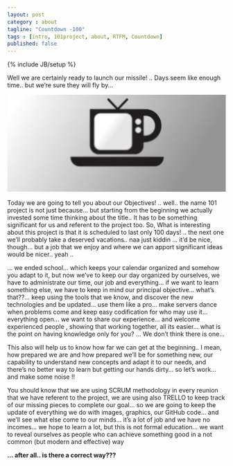 ```yaml
---
layout: post
category : about
tagline: "Countdown -100"
tags : [intro, 101project, about, RTFM, Countdown]
published: false
---
```


{% include JB/setup %}

Well we are certainly ready to launch our missile! .. Days seem like enough time.. but we’re sure they will fly by… 

<a href ="/img/cafeandtv2laaarge2.jpg">![Texto](/img/cafeandtv2laaarge2.jpg)</a>

Today we are going to tell you about our Objectives! .. well.. the name 101 project is not just because… but starting from the beginning we actually invested some time thinking about the title.. It has to be something significant for us and referent to the project too. So, What is interesting about this project is that it is scheduled to last only 100 days! .. the next one we’ll probably take a deserved vacations.. naa just kiddin … it’d be nice, though… but a job that we enjoy and where we can apport significant ideas would be nicer.. yeah ..

… we ended school… which keeps your calendar organized and somehow you adapt to it, but now we’ve to keep our day organized by ourselves, we have to administrate our time, our job and everything… if we want to learn something else, we have to keep in mind our principal objective… what’s that??… keep using the tools that we know, and discover the new technologies and be updated… use them like a pro… make servers dance when problems come and keep easy codification for who may use it… everything open… we want to share our experience… and welcome experienced people , showing that working together, all its easier… what is the point on having knowledge only for you? … We don’t think there is one…

This also will help us to know how far we can get at the beginning.. I mean, how prepared we are and how  prepared we’ll be for something new, our capability to understand new concepts and adapt it to our needs, and there’s no better way to learn but getting our hands dirty… so let’s work… and make some noise !!

You should know that we are using SCRUM methodology in every reunion that we have referent to the project, we are using also TRELLO to keep track of our missing pieces to complete our goal…  so we are going to keep the update of everything we do with images, graphics, our GitHub code… and we’ll see what else come to our minds… it’s a lot of job and we have no incomes… we hope to learn a lot, but this is not formal education… we want to reveal ourselves as people who can achieve something good in a not common (but modern and effective) way

**… after all.. is there a correct way???**